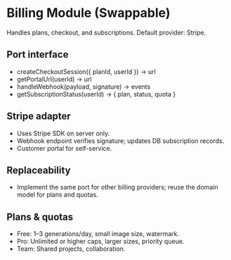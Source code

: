# Billing Module (Swappable)

Handles plans, checkout, and subscriptions. Default provider: Stripe.

## Port interface
- createCheckoutSession({ planId, userId }) → url
- getPortalUrl(userId) → url
- handleWebhook(payload, signature) → events
- getSubscriptionStatus(userId) → { plan, status, quota }

## Stripe adapter
- Uses Stripe SDK on server only.
- Webhook endpoint verifies signature; updates DB subscription records.
- Customer portal for self-service.

## Replaceability
- Implement the same port for other billing providers; reuse the domain model for plans and quotas.

## Plans & quotas
- Free: 1–3 generations/day, small image size, watermark.
- Pro: Unlimited or higher caps, larger sizes, priority queue.
- Team: Shared projects, collaboration.
